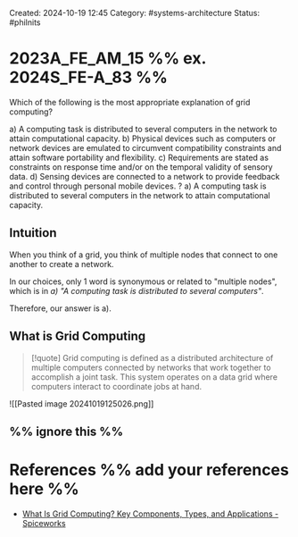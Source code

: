 Created: 2024-10-19 12:45
Category: #systems-architecture 
Status: #philnits



# 2023A_FE_AM_15 %% ex. 2024S_FE-A_83 %%

Which of the following is the most appropriate explanation of grid computing?

a) A computing task is distributed to several computers in the network to attain 
computational capacity. 
b) Physical devices such as computers or network devices are emulated to circumvent 
compatibility constraints and attain software portability and flexibility. 
c) Requirements are stated as constraints on response time and/or on the temporal validity 
of sensory data. 
d) Sensing devices are connected to a network to provide feedback and control through 
personal mobile devices.
? 
a) A computing task is distributed to several computers in the network to attain 
computational capacity. 

## Intuition

When you think of a grid, you think of multiple nodes that connect to one another to create a network.

In our choices, only 1 word is synonymous or related to "multiple nodes", which is in *a) "A computing task is distributed to several computers"*.

Therefore, our answer is a).

## What is Grid Computing


> [!quote] Grid computing is defined as a distributed architecture of multiple computers connected by networks that work together to accomplish a joint task. This system operates on a data grid where computers interact to coordinate jobs at hand.

![[Pasted image 20241019125026.png]]

%% ignore this %%
---









# References %% add your references here %%
- [What Is Grid Computing? Key Components, Types, and Applications - Spiceworks](https://www.spiceworks.com/tech/cloud/articles/what-is-grid-computing/)
